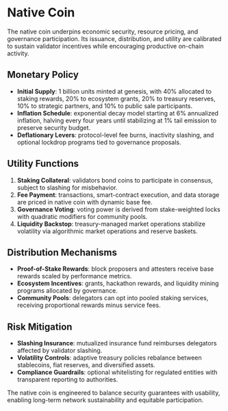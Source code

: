 # Native Coin

The native coin underpins economic security, resource pricing, and governance participation. Its issuance, distribution, and utility are calibrated to sustain validator incentives while encouraging productive on-chain activity.

## Monetary Policy
- **Initial Supply**: 1 billion units minted at genesis, with 40% allocated to staking rewards, 20% to ecosystem grants, 20% to treasury reserves, 10% to strategic partners, and 10% to public sale participants.
- **Inflation Schedule**: exponential decay model starting at 6% annualized inflation, halving every four years until stabilizing at 1% tail emission to preserve security budget.
- **Deflationary Levers**: protocol-level fee burns, inactivity slashing, and optional lockdrop programs tied to governance proposals.

## Utility Functions
1. **Staking Collateral**: validators bond coins to participate in consensus, subject to slashing for misbehavior.
2. **Fee Payment**: transactions, smart-contract execution, and data storage are priced in native coin with dynamic base fee.
3. **Governance Voting**: voting power is derived from stake-weighted locks with quadratic modifiers for community pools.
4. **Liquidity Backstop**: treasury-managed market operations stabilize volatility via algorithmic market operations and reserve baskets.

## Distribution Mechanisms
- **Proof-of-Stake Rewards**: block proposers and attesters receive base rewards scaled by performance metrics.
- **Ecosystem Incentives**: grants, hackathon rewards, and liquidity mining programs allocated by governance.
- **Community Pools**: delegators can opt into pooled staking services, receiving proportional rewards minus service fees.

## Risk Mitigation
- **Slashing Insurance**: mutualized insurance fund reimburses delegators affected by validator slashing.
- **Volatility Controls**: adaptive treasury policies rebalance between stablecoins, fiat reserves, and diversified assets.
- **Compliance Guardrails**: optional whitelisting for regulated entities with transparent reporting to authorities.

The native coin is engineered to balance security guarantees with usability, enabling long-term network sustainability and equitable participation.
